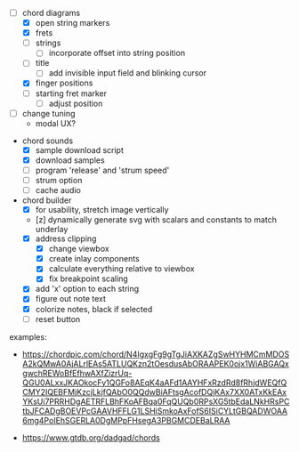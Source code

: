 - [ ] chord diagrams
  - [x] open string markers
  - [x] frets
  - [ ] strings
      - [ ] incorporate offset into string position
  - [ ] title
      - [ ] add invisible input field and blinking cursor
  - [x] finger positions
  - [ ] starting fret marker
      - [ ] adjust position
- [ ] change tuning
  - modal UX?
- chord sounds
  - [x] sample download script
  - [x] download samples
  - [ ] program 'release' and 'strum speed'
  - [ ] strum option
  - [ ] cache audio
- chord builder
  - [x] for usability, stretch image vertically
  - [z] dynamically generate svg with scalars and constants to match underlay
  - [x] address clipping
    - [x] change viewbox
    - [x] create inlay components
    - [x] calculate everything relative to viewbox
    - [x] fix breakpoint scaling
  - [x] add 'x' option to each string
  - [x] figure out note text
  - [x] colorize notes, black if selected
  - [ ] reset button

examples:

- https://chordpic.com/chord/N4IgxgFg9gTgJiAXKAZgSwHYHMCmMDOSA2kQMwA0AjALrlEAs5ATLUQKzn2tOesdusAbORAAPEK0ojx1WiABGAQxgwchREWoBfEfhwAXfZizrUq-QGU0ALxxJKAOkocFy1QGFo8AEqK4aAFd1AAYHFxRzdRd8fRhjdWEQfQCMY2IQEBFMjKzcjLkjfQAbO0QQdwBiAFtsgAcofDQjKAx7XX0ATxKkEAxYKsUi7PRRHDgAETRFLBhFKoAFBqa0FqQUQb0RPsXG5tbEdaLNkHRsPCtbJFCADgBOEVPcGAAVHFFLG1LSHiSmkoAxFofS6ISiCYLtGBQADWOAA6mg4PoIEhSGERLA0DgMPpFHsegA3PBGMCDEBaLRAA

- https://www.gtdb.org/dadgad/chords



